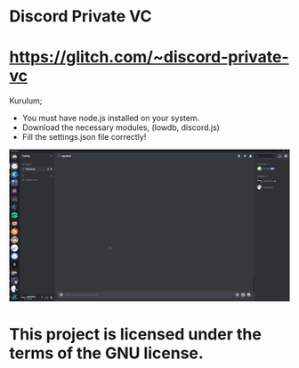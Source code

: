 # Discord Private VC 
# https://glitch.com/~discord-private-vc
Kurulum;
- You must have node.js installed on your system.
- Download the necessary modules, (lowdb, discord.js)
- Fill the settings.json file correctly!

![](tuto.gif)

# This project is licensed under the terms of the GNU license.
